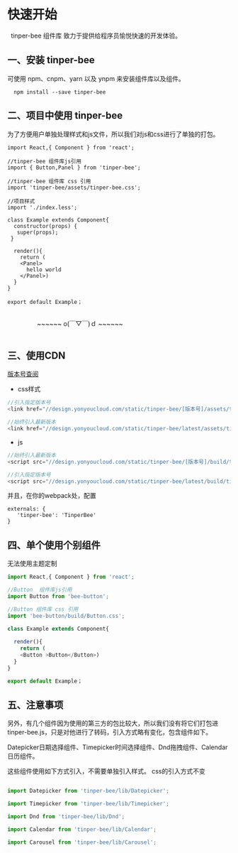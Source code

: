 # 快速开始

&nbsp;&nbsp;tinper-bee 组件库 致力于提供给程序员愉悦快速的开发体验。



## 一、安装 tinper-bee 
可使用 npm、cnpm、yarn 以及 ynpm 来安装组件库以及组件。

```
  npm install --save tinper-bee
```

## 二、项目中使用 tinper-bee

为了方便用户单独处理样式和js文件，所以我们对js和css进行了单独的打包。

```
import React,{ Component } from 'react';

//tinper-bee 组件库js引用
import { Button,Panel } from 'tinper-bee';

//tinper-bee 组件库 css 引用
import 'tinper-bee/assets/tinper-bee.css';

//项目样式
import './index.less';

class Example extends Component{
  constructor(props) {
   super(props);
 }

  render(){
    return (
    <Panel>
      hello world
    </Panel>)
  }
}

export default Example；

```

<br/>
&nbsp;&nbsp;&nbsp;&nbsp;&nbsp;&nbsp;&nbsp;&nbsp;&nbsp;&nbsp;&nbsp;&nbsp;&nbsp;&nbsp;&nbsp;&nbsp;&nbsp;~~~~~~  o(￣▽￣)ｄ ~~~~~~  
<br/><br/>


## 三、使用CDN

[版本号查阅](http://bee.tinper.org/tinper-bee/changelog)

- css样式

```js
//引入指定版本号
<link href="//design.yonyoucloud.com/static/tinper-bee/[版本号]/assets/tinper-bee.css">

//始终引入最新版本
<link href="//design.yonyoucloud.com/static/tinper-bee/latest/assets/tinper-bee.css">
```

- js

```js
//始终引入最新版本
<script src="//design.yonyoucloud.com/static/tinper-bee/[版本号]/build/tinper-bee.js"></script>

//引入指定版本号
<script src="//design.yonyoucloud.com/static/tinper-bee/latest/build/tinper-bee.js"></script>

```

并且，在你的webpack处，配置

```
externals: {
   'tinper-bee': 'TinperBee'
}
```

## 四、单个使用个别组件
无法使用主题定制

```js
import React,{ Component } from 'react';

//Button  组件库js引用
import Button from 'bee-button';

//Button 组件库 css 引用
import 'bee-button/build/Button.css';

class Example extends Component{
 
  render(){
    return (
    <Button >Button</Button>)
  }
}

export default Example；
```


## 五、注意事项

另外，有几个组件因为使用的第三方的包比较大，所以我们没有将它们打包进tinper-bee.js，只是对他进行了转码，引入方式略有变化，包含组件如下。

Datepicker日期选择组件、Timepicker时间选择组件、Dnd拖拽组件、Calendar日历组件。


这些组件使用如下方式引入，不需要单独引入样式。
css的引入方式不变

```js

import Datepicker from 'tinper-bee/lib/Datepicker';

import Timepicker from 'tinper-bee/lib/Timepicker';

import Dnd from 'tinper-bee/lib/Dnd';

import Calendar from 'tinper-bee/lib/Calendar';

import Carousel from 'tinper-bee/lib/Carousel';

```

